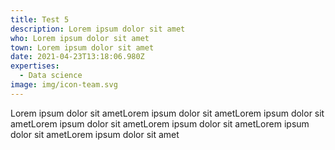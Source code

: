 ```yaml
---
title: Test 5
description: Lorem ipsum dolor sit amet
who: Lorem ipsum dolor sit amet
town: Lorem ipsum dolor sit amet
date: 2021-04-23T13:18:06.980Z
expertises:
  - Data science
image: img/icon-team.svg
---
```

Lorem ipsum dolor sit ametLorem ipsum dolor sit ametLorem ipsum dolor sit ametLorem ipsum dolor sit ametLorem ipsum dolor sit ametLorem ipsum dolor sit ametLorem ipsum dolor sit amet